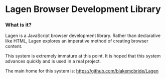 
Lagen Browser Development Library
=================================

### What is it?

Lagen is a JavaScript browser development library.  Rather than
declarative like HTML, Lagen explores an imperative method
of creating browser content.

This system is extremely immature at this point.  It is hoped that
this system advances quickly and is used in a real project.

The main home for this system is: https://github.com/blakemcbride/Lagen
